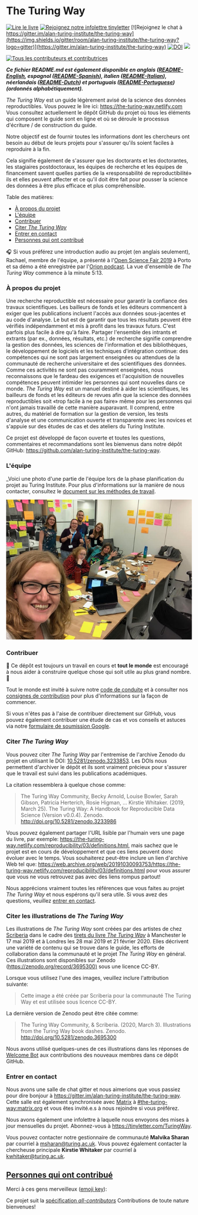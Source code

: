 # The Turing Way

[![Lire le livre](https://img.shields.io/badge/lire-le%20livre-blue.svg)](https://the-turing-way.netlify.com)
[![Rejoignez notre infolettre tinyletter](https://img.shields.io/badge/recevoir-notre%20infolettre%20%E2%9D%A4%EF%B8%8F-blueviolet.svg)](https://tinyletter.com/TuringWay)
[![Rejoignez le chat à https://gitter.im/alan-turing-institute/the-turing-way](https://img.shields.io/gitter/room/alan-turing-institute/the-turing-way?logo=gitter)](https://gitter.im/alan-turing-institute/the-turing-way)
[![DOI](https://zenodo.org/badge/DOI/10.5281/zenodo.3233853.svg)](https://doi.org/10.5281/zenodo.3233853)
[![](https://img.shields.io/static/v1?label=TuringWay&message=Je%20veux%20contribuer!&color=yellow&logo=data%3Aimage%2Fpng%3Bbase64%2CiVBORw0KGgoAAAANSUhEUgAAABAAAAAQCAYAAAAf8%2F9hAAACYklEQVQ4jXXTy09TQRTH8f5VPhI1xoVxYURNAFcmRleaGDdGXQlKAYkLUARNfICoScGKpTyE3t5bkKD2AUQepUXB0gcgLTalD9rema8LKRVrT3I2k%2Fl95kwyY6BMfQiFqHaoVDlUBoJBZJl9hn8XRsIhqh0abd55tnWdrBA8WfBSpakMhUqhXUCJhKl2aLR65%2FEtLeGc%2BYoy5aHf46bX7cThctK%2BAw2HQkVAW41wzqHRMjNNRteR%2BQzGjg5udZtQ47FiO50gdLZ1nVbvPNUOFSUSxnB4sJ%2F0TjCTTjHk%2BoJl%2BRtqPEaL6zMH79Rw0dyDVVURqRgyn0EkN8jkshwZGsBQodgQyQ2kyDPsce859drjdqLRKE0D%2FZhHR5F6DpHc2B3%2FjF3BcFqxARIpBXXmt9ii67vAYDhIr8fNx0UfE3OzzC0sIHIpxNYqSPEHqFBsiFQMkU3h8vs5%2FvABTeNje6BCj%2FxcwzLlIZHYROq5v4EoIr2JyCbJ57Kobjd3u7o41v4I68pyCfTGrhSvUKHYAJD5bcTWGjKbJJdO4A8E6JyexP4rWgK8Vkb2AjK7hcxnmZybxfF9kff%2BhZJQofvXwhg7O4vAfU2l79ME79xOrjY3c9ZYVzZs8nvZf6%2BRQCRCTgiODg1iCK6vc6WtjZM1tzlRW8sNa99%2Fx64fH%2BNAQz0un49nfh%2BVmspAcKX4lKWUbMbjXOg2cf3Vy%2BLIoRWqekxc7nhB6%2FQ0lZqKJRBAyjKfKZFIcKixgVPPn3LTamFfUyPne7qp1Oz0Bn4g5d7vVAIUamJ2FqPZzCW7gvlHabBQvwE2XnlAiFRrOwAAAABJRU5ErkJggg%3D%3D)](https://github.com/alan-turing-institute/the-turing-way/blob/master/CONTRIBUTING.md)

<!-- ALL-CONTRIBUTORS-BADGE:START - Do not remove or modify this section -->
[![Tous les contributeurs et contributrices](https://img.shields.io/badge/tous_les_contributeurs_et_contributrices-206-orange.svg)](#contributors)
<!-- ALL-CONTRIBUTORS-BADGE:END -->

**_Ce fichier README.md est également disponible en anglais ([README-English](https://github.com/alan-turing-institute/the-turing-way), espagnol ([README-Spanish](/README-translated/README-Spanish.md)), italien ([README-Italian](/README-translated/README-Italian.md)), néerlandais ([README-Dutch](/README-translated/README-Dutch.md)) et portuguais ([README-Portuguese](/README-translated/README-Portuguese.md)) (ordonnés alphabétiquement)._**

_The Turing Way_ est un guide légèrement avisé de la science des données reproductibles.
Vous pouvez le lire ici: <https://the-turing-way.netlify.com>
Vous consultez actuellement le dépôt GitHub du projet où tous les éléments qui composent le guide sont en ligne et où se déroule le processus d'écriture / de construction du guide.

Notre objectif est de fournir toutes les informations dont les chercheurs ont besoin au début de leurs projets pour s'assurer qu'ils soient faciles à reproduire à la fin.

Cela signifie également de s'assurer que les doctorants et les doctorantes, les stagiaires postdoctoraux, les équipes de recherche et les équipes de financement savent quelles parties de la «responsabilité de reproductibilité» ils et elles peuvent affecter et ce qu'il doit être fait pour pousser la science des données à être plus efficace et plus compréhensible.

Table des matières:

- [À propos du projet](#à-propos-du-projet)
- [L'équipe](#l'équipe)
- [Contribuer](#contribuer)
- [Citer _The Turing Way_](#citer-the-turing-way)
- [Entrer en contact](#entrer-en-contact)
- [Personnes qui ont contribué](#contribution)

🎧 Si vous préférez une introduction audio au projet (en anglais seulement), Rachael, membre de l'équipe,  a présenté à l'[Open Science Fair 2019](https://www.opensciencefair.eu/) à Porto et sa démo a été enregistrée par l'[Orion podcast](https://orionopenscience.podbean.com/e/the-fair-is-in-town-figshare-the-turing-way-and-open-science-quest-at-the-osfair2019/).
La vue d'ensemble de _The Turing Way_ commence à la minute 5:13.

### À propos du projet

Une recherche reproductible est nécessaire pour garantir la confiance des travaux scientifiques.
Les bailleurs de fonds et les éditeurs commencent à exiger que les publications incluent l'accès aux données sous-jacentes et au code d'analyse.
Le but est de garantir que tous les résultats peuvent être vérifiés indépendamment et mis à profit dans les travaux futurs.
C'est parfois plus facile à dire qu'à faire.
Partager l'ensemble des intrants et extrants (par ex., données, résultats, etc.) de recherche signifie comprendre la gestion des données, les sciences de l'information et des bibliothèques, le développement de logiciels et les techniques d'intégration continue: des compétences qui ne sont pas largement enseignées ou attendues de la communauté de recherche universitaire et des scientifiques des données. Comme ces activités ne sont pas couramment enseignées, nous reconnaissons que le fardeau des exigences et l'acquisition de nouvelles compétences peuvent intimider les personnes qui sont nouvelles dans ce monde.
*The Turing Way* est un manuel destiné à aider les scientifiques, les bailleurs de fonds et les éditeurs de revues afin que la science des données reproductibles soit «trop facile à ne pas faire» même pour les personnes qui n'ont jamais travaillé de cette manière auparavant.
Il comprend, entre autres, du matériel de formation sur la gestion de version, les tests d'analyse et une communication ouverte et transparente avec les novices et s'appuie sur des études de cas et des ateliers du Turing Institute.

Ce projet est développé de façon ouverte et toutes les questions, commentaires et recommandations sont les bienvenus dans notre dépôt GitHub: <https://github.com/alan-turing-institute/the-turing-way>.

### L'équipe

_Voici une photo d'une partie de l'équipe lors de la phase planification du projet au Turing Institute.
Pour plus d'informations sur la manière de nous contacter, consultez le [document sur les méthodes de travail](ways_of_working.md).

![Photo d'équipe](book/website/figures/TuringWayTeam.jpg)

### Contribuer

:construction: Ce dépôt est toujours un travail en cours et **tout le monde** est encouragé à nous aider à construire quelque chose qui soit utile au plus grand nombre. :construction:

Tout le monde est invité à suivre notre [code de conduite](CODE_OF_CONDUCT.md) et à consulter nos [consignes de contribution](CONTRIBUTING.md)
pour plus d'informations sur la façon de commencer.

Si vous n'êtes pas à l'aise de contribuer directement sur GitHub, vous pouvez également contribuer une étude de cas et vos conseils et astuces via notre [formulaire de soumission Google](https://goo.gl/forms/akFqZEIy2kxAjfZW2).

### Citer _The Turing Way_

Vous pouvez citer _The Turing Way_ par l'entremise de l'archive Zenodo du projet en utilisant le DOI: [10.5281/zenodo.3233853](https://doi.org/10.5281/zenodo.3233853).
Les DOIs nous permettent d'archiver le dépôt et ils sont vraiment précieux pour s'assurer que le travail est suivi dans les publications académiques.

La citation ressemblera à quelque chose comme:

> The Turing Way Community, Becky Arnold, Louise Bowler, Sarah Gibson, Patricia Herterich, Rosie Higman, … Kirstie Whitaker. (2019, March 25). The Turing Way: A Handbook for Reproducible Data Science (Version v0.0.4). Zenodo. <http://doi.org/10.5281/zenodo.3233986>

Vous pouvez également partager l'URL lisible par l'humain vers une page du livre, par exemple: <https://the-turing-way.netlify.com/reproducibility/03/definitions.html>, mais sachez que le projet est en cours de développement et que ces liens peuvent donc évoluer avec le temps.
Vous souhaiterez peut-être inclure un lien d'archive Web tel que: <https://web.archive.org/web/20191030093753/https://the-turing-way.netlify.com/reproducibility/03/definitions.html> pour vous assurer que vous ne vous retrouvez pas avec des liens rompus partout!

Nous apprécions vraiment toutes les références que vous faites au projet _The Turing Way_ et nous espérons qu'il sera utile.
Si vous avez des questions, veuillez [entrer en contact](#entrer-en-contact).

### Citer les illustrations de _The Turing Way_

Les illustrations de _The Turing Way_ sont créées par des artistes de chez [Scriberia](https://www.scriberia.co.uk/) dans le cadre des [tirets du livre _The Turing Way_](https://github.com/alan-turing-institute/the-turing-way/tree/master/workshops/book-dash) à Manchester le 17 mai 2019 et à Londres les 28 mai 2019 et 21 février 2020.
Elles décrivent une variété de contenu qui se trouve dans le guide, les efforts de collaboration dans la communauté et le projet _The Turing Way_ en général.
Ces illustrations sont disponibles sur Zenodo ([https://zenodo.org/record/3695300)](https://zenodo.org/record/3695300) sous une licence CC-BY.

Lorsque vous utilisez l'une des images, veuillez inclure l'attribution suivante:
> Cette image a été créée par Scriberia pour la communauté The Turing Way et est utilisée sous licence CC-BY.

La dernière version de Zenodo peut être citée comme:
> The Turing Way Community, & Scriberia. (2020, March 3). Illustrations from the Turing Way book dashes. Zenodo. http://doi.org/10.5281/zenodo.3695300

Nous avons utilisé quelques-unes de ces illustrations dans les réponses de [Welcome Bot](https://github.com/apps/welcome) aux contributions des nouveaux membres dans ce dépôt GitHub.

### Entrer en contact

Nous avons une salle de chat gitter et nous aimerions que vous passiez pour dire bonjour à <https://gitter.im/alan-turing-institute/the-turing-way>.
Cette salle est également synchronisée avec [Matrix](https://matrix.org) à [#the-turing-way:matrix.org](https://riot.im/app/#/room/#the-turing-way:matrix.org) et vous êtes invité.e.s à nous rejoindre si vous préférez.

Nous avons également une infolettre à laquelle nous envoyons des mises à jour mensuelles du projet.
Abonnez-vous à <https://tinyletter.com/TuringWay>.

Vous pouvez contacter notre gestionnaire de communauté **Malvika Sharan** par courriel à [msharan@turing.ac.uk](mailto:msharan@turing.ac.uk).
Vous pouvez également contacter la chercheuse principale **Kirstie Whitaker** par courriel à [kwhitaker@turing.ac.uk](mailto:kwhitaker@turing.ac.uk).

## [Personnes qui ont contribué](https://github.com/alan-turing-institute/the-turing-way#contributors)

Merci à ces gens merveilleux ([emoji key](https://allcontributors.org/docs/en/emoji-key)):

Ce projet suit la [spécification _all-contributors_](https://github.com/all-contributors/all-contributors)
Contributions de toute nature bienvenues!
